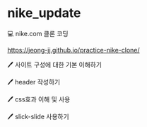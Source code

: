 # nike_update

💻 nike.com 클론 코딩

https://jeong-jj.github.io/practice-nike-clone/

🖊️ 사이트 구성에 대한 기본 이해하기

🖊️ header 작성하기

🖊️ css효과 이해 및 사용

🖊️ slick-slide 사용하기

